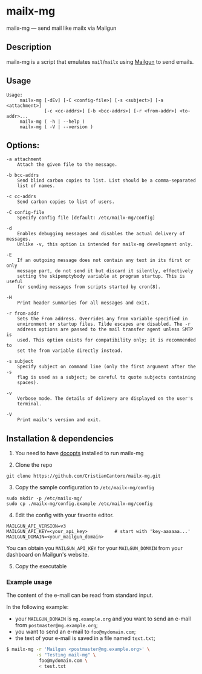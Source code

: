 # mailx-mg

mailx-mg — send mail like mailx via Mailgun

## Description

mailx-mg is a script that emulates `mail`/`mailx` using
[Mailgun](https://mailgun.com/) to send emails.

## Usage
```
Usage:
     mailx-mg [-dEv] [-C <config-file>] [-s <subject>] [-a <attachment>]
              [-c <cc-addrs>] [-b <bcc-addrs>] [-r <from-addr>] <to-addr>...
     mailx-mg ( -h | --help )
     mailx-mg ( -V | --version )
```

## Options:
    -a attachment
        Attach the given file to the message.

    -b bcc-addrs
        Send blind carbon copies to list. List should be a comma-separated
        list of names.

    -c cc-addrs
        Send carbon copies to list of users.

    -C config-file
        Specify config file [default: /etc/mailx-mg/config]

    -d
        Enables debugging messages and disables the actual delivery of messages.
        Unlike -v, this option is intended for mailx-mg development only.

    -E
        If an outgoing message does not contain any text in its first or only
        message part, do not send it but discard it silently, effectively
        setting the skipemptybody variable at program startup. This is useful
        for sending messages from scripts started by cron(8).

    -H
        Print header summaries for all messages and exit.

    -r from-addr
        Sets the From address. Overrides any from variable specified in
        environment or startup files. Tilde escapes are disabled. The -r
        address options are passed to the mail transfer agent unless SMTP is
        used. This option exists for compatibility only; it is recommended to
        set the from variable directly instead.

    -s subject
        Specify subject on command line (only the first argument after the -s
        flag is used as a subject; be careful to quote subjects containing
        spaces).

    -v
        Verbose mode. The details of delivery are displayed on the user's
        terminal.

    -V
        Print mailx's version and exit. 

## Installation & dependencies

1. You need to have [docopts](https://github.com/docopt/docopts) installed to
run mailx-mg

2. Clone the repo
```
git clone https://github.com/CristianCantoro/mailx-mg.git
```

3. Copy the sample configuration to `/etc/mailx-mg/config`
```
sudo mkdir -p /etc/mailx-mg/
sudo cp ./mailx-mg/config.example /etc/mailx-mg/config
```

4. Edit the config with your favorite editor.
```
MAILGUN_API_VERSION=v3
MAILGUN_API_KEY=<your_api_key>          # start with 'key-aaaaaa...'
MAILGUN_DOMAIN=<your_mailgun_domain>
```
You can obtain you `MAILGUN_API_KEY` for your `MAILGUN_DOMAIN` from your
dashboard on Mailgun's website.

5. Copy the executable 

### Example usage

The content of the e-mail can be read from standard input.

In the following example:

* your `MAILGUN_DOMAIN` is `mg.example.org` and you want to send an e-mail from
  `postmaster@mg.example.org`;
* you want to send an e-mail to `foo@mydomain.com`;
* the text of your e-mail is saved in a file named `text.txt`;

```bash
$ mailx-mg -r 'Mailgun <postmaster@mg.example.org>' \
           -s "Testing mail-mg" \
            foo@mydomain.com \
            < test.txt
```